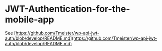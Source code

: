 # JWT-Authentication-for-the-mobile-app

See [https://github.com/Tmeister/wp-api-jwt-auth/blob/develop/README.md](https://github.com/Tmeister/wp-api-jwt-auth/blob/develop/README.md)
